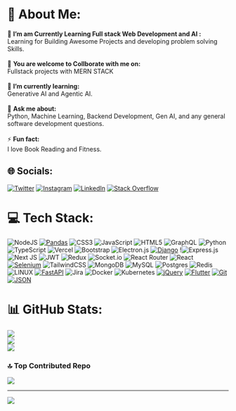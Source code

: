 # 💫 About Me:
🔭 **I’m am Currently Learning Full stack Web Development and AI :**  <br>Learning for Building Awesome Projects and developing problem solving Skills.<br><br>👯 **You are welcome to Collborate with me on:**  <br>Fullstack projects with MERN STACK<br><br>🌱 **I’m currently learning:**  <br>Generative AI and Agentic AI.<br><br>💬 **Ask me about:**  <br>Python, Machine Learning, Backend Development, Gen AI, and any general software development questions.<br><br>⚡ **Fun fact:**  <br>I love Book Reading and Fitness.


## 🌐 Socials:
[![Twitter](https://img.shields.io/badge/Twitter-%231DA1F2.svg?logo=Twitter&logoColor=white)](https://twitter.com/HASAN__MAHMOD) [![Instagram](https://img.shields.io/badge/Instagram-%23E4405F.svg?logo=Instagram&logoColor=white)](https://instagram.com/ezSnippet) [![LinkedIn](https://img.shields.io/badge/LinkedIn-%230077B5.svg?logo=linkedin&logoColor=white)](https://www.linkedin.com/in/hassan-mahmood-%F0%9F%87%B5%F0%9F%87%B0-540636231?lipi=urn%3Ali%3Apage%3Ad_flagship3_profile_view_base_contact_details%3BThfqfcszTBWIulSWhF7dFQ%3D%3D) [![Stack Overflow](https://img.shields.io/badge/-Stackoverflow-FE7A16?logo=stack-overflow&logoColor=white)](https://stackoverflow.com/users/21159416/hassan22) 

# 💻 Tech Stack:
![NodeJS](https://img.shields.io/badge/node.js-6DA55F?style=for-the-badge&logo=node.js&logoColor=white) [![Pandas](https://img.shields.io/badge/Pandas-150458?logo=pandas&logoColor=fff)](#) ![CSS3](https://img.shields.io/badge/css3-%231572B6.svg?style=for-the-badge&logo=css3&logoColor=white) ![JavaScript](https://img.shields.io/badge/javascript-%23323330.svg?style=for-the-badge&logo=javascript&logoColor=%23F7DF1E) ![HTML5](https://img.shields.io/badge/html5-%23E34F26.svg?style=for-the-badge&logo=html5&logoColor=white) ![GraphQL](https://img.shields.io/badge/-GraphQL-E10098?style=for-the-badge&logo=graphql&logoColor=white) ![Python](https://img.shields.io/badge/python-3670A0?style=for-the-badge&logo=python&logoColor=ffdd54)  ![TypeScript](https://img.shields.io/badge/typescript-%23007ACC.svg?style=for-the-badge&logo=typescript&logoColor=white) ![Vercel](https://img.shields.io/badge/vercel-%23000000.svg?style=for-the-badge&logo=vercel&logoColor=white) ![Bootstrap](https://img.shields.io/badge/bootstrap-%23563D7C.svg?style=for-the-badge&logo=bootstrap&logoColor=white) ![Electron.js](https://img.shields.io/badge/Electron-191970?style=for-the-badge&logo=Electron&logoColor=white) [![Django](https://img.shields.io/badge/Django-%23092E20.svg?logo=django&logoColor=white)](#) !![Express.js](https://img.shields.io/badge/express.js-%23404d59.svg?style=for-the-badge&logo=express&logoColor=%2361DAFB) ![Next JS](https://img.shields.io/badge/Next-black?style=for-the-badge&logo=next.js&logoColor=white) ![JWT](https://img.shields.io/badge/JWT-black?style=for-the-badge&logo=JSON%20web%20tokens) ![Redux](https://img.shields.io/badge/redux-%23593d88.svg?style=for-the-badge&logo=redux&logoColor=white) ![Socket.io](https://img.shields.io/badge/Socket.io-black?style=for-the-badge&logo=socket.io&badgeColor=010101) ![React Router](https://img.shields.io/badge/React_Router-CA4245?style=for-the-badge&logo=react-router&logoColor=white) ![React](https://img.shields.io/badge/react-%2320232a.svg?style=for-the-badge&logo=react&logoColor=%2361DAFB) [![Selenium](https://img.shields.io/badge/Selenium-43B02A?logo=selenium&logoColor=fff)](#) ![TailwindCSS](https://img.shields.io/badge/tailwindcss-%2338B2AC.svg?style=for-the-badge&logo=tailwind-css&logoColor=white) ![MongoDB](https://img.shields.io/badge/MongoDB-%234ea94b.svg?style=for-the-badge&logo=mongodb&logoColor=white) ![MySQL](https://img.shields.io/badge/mysql-%2300f.svg?style=for-the-badge&logo=mysql&logoColor=white) ![Postgres](https://img.shields.io/badge/postgres-%23316192.svg?style=for-the-badge&logo=postgresql&logoColor=white) ![Redis](https://img.shields.io/badge/redis-%23DD0031.svg?style=for-the-badge&logo=redis&logoColor=white) 	 ![LINUX](https://img.shields.io/badge/Linux-FCC624?style=for-the-badge&logo=linux&logoColor=black) [![FastAPI](https://img.shields.io/badge/FastAPI-009485.svg?logo=fastapi&logoColor=white)](#)  ![Jira](https://img.shields.io/badge/jira-%230A0FFF.svg?style=for-the-badge&logo=jira&logoColor=white) ![Docker](https://img.shields.io/badge/docker-%230db7ed.svg?style=for-the-badge&logo=docker&logoColor=white) ![Kubernetes](https://img.shields.io/badge/kubernetes-%23326ce5.svg?style=for-the-badge&logo=kubernetes&logoColor=white) [![jQuery](https://img.shields.io/badge/jQuery-0769AD?logo=jquery&logoColor=fff)](#) [![Flutter](https://img.shields.io/badge/Flutter-02569B?logo=flutter&logoColor=fff)](#) [![Git](https://img.shields.io/badge/Git-F05032?logo=git&logoColor=fff)](#) 	[![JSON](https://img.shields.io/badge/JSON-000?logo=json&logoColor=fff)](#)
# 📊 GitHub Stats:
![](https://github-readme-stats.vercel.app/api?username=HassanMahmoodAwan&theme=dark&hide_border=false&include_all_commits=false&count_private=false)<br/>
![](https://github-readme-streak-stats.herokuapp.com/?user=hassanmahmoodawan&theme=dark&hide_border=false)<br/>
![](https://github-readme-stats.vercel.app/api/top-langs/?username=hassanmahmoodawan&theme=dark&hide_border=false&include_all_commits=false&count_private=false&layout=compact)

### 🔝 Top Contributed Repo
![](https://github-contributor-stats.vercel.app/api?username=hassanmahmoodawan&limit=5&theme=tokyonight&combine_all_yearly_contributions=true)

---
[![](https://visitcount.itsvg.in/api?id=hassanmahmoodawan&icon=0&color=0)](https://visitcount.itsvg.in)

<!-- Proudly created with GPRM ( https://gprm.itsvg.in ) -->
